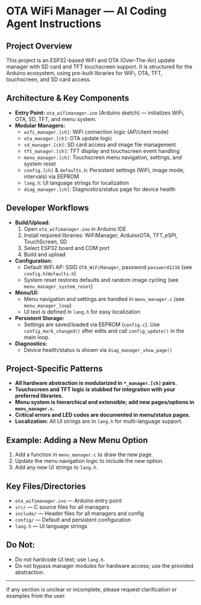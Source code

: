 

# OTA WiFi Manager — AI Coding Agent Instructions

## Project Overview
This project is an ESP32-based WiFi and OTA (Over-The-Air) update manager with SD card and TFT touchscreen support. It is structured for the Arduino ecosystem, using pre-built libraries for WiFi, OTA, TFT, touchscreen, and SD card access.

## Architecture & Key Components
- **Entry Point:** `ota_wifimanager.ino` (Arduino sketch) — initializes WiFi, OTA, SD, TFT, and menu system.
- **Modular Managers:**
	- `wifi_manager.[ch]`: WiFi connection logic (AP/client mode)
	- `ota_manager.[ch]`: OTA update logic
	- `sd_manager.[ch]`: SD card access and image file management
	- `tft_manager.[ch]`: TFT display and touchscreen event handling
	- `menu_manager.[ch]`: Touchscreen menu navigation, settings, and system reset
	- `config.[ch]` & `defaults.h`: Persistent settings (WiFi, image mode, intervals) via EEPROM
	- `lang.h`: UI language strings for localization
	- `diag_manager.[ch]`: Diagnostics/status page for device health

## Developer Workflows
- **Build/Upload:**
	1. Open `ota_wifimanager.ino` in Arduino IDE
	2. Install required libraries: WiFiManager, ArduinoOTA, TFT_eSPI, TouchScreen, SD
	3. Select ESP32 board and COM port
	4. Build and upload
- **Configuration:**
	- Default WiFi AP: SSID `OTA_WiFiManager`, password `password1234` (see `config.h`/`defaults.h`)
	- System reset restores defaults and random image cycling (see `menu_manager_system_reset`)
- **Menu/UI:**
	- Menu navigation and settings are handled in `menu_manager.c` (see `menu_manager_loop`)
	- UI text is defined in `lang.h` for easy localization
- **Persistent Storage:**
	- Settings are saved/loaded via EEPROM (`config.c`). Use `config_mark_changed()` after edits and call `config_update()` in the main loop.
- **Diagnostics:**
	- Device health/status is shown via `diag_manager_show_page()`

## Project-Specific Patterns
- **All hardware abstraction is modularized in `*_manager.[ch]` pairs.**
- **Touchscreen and TFT logic is stubbed for integration with your preferred libraries.**
- **Menu system is hierarchical and extensible; add new pages/options in `menu_manager.c`.**
- **Critical errors and LED codes are documented in menu/status pages.**
- **Localization:** All UI strings are in `lang.h` for multi-language support.

## Example: Adding a New Menu Option
1. Add a function in `menu_manager.c` to draw the new page.
2. Update the menu navigation logic to include the new option.
3. Add any new UI strings to `lang.h`.

## Key Files/Directories
- `ota_wifimanager.ino` — Arduino entry point
- `src/` — C source files for all managers
- `include/` — Header files for all managers and config
- `config/` — Default and persistent configuration
- `lang.h` — UI language strings

## Do Not:
- Do not hardcode UI text; use `lang.h`.
- Do not bypass manager modules for hardware access; use the provided abstraction.

---
If any section is unclear or incomplete, please request clarification or examples from the user.
